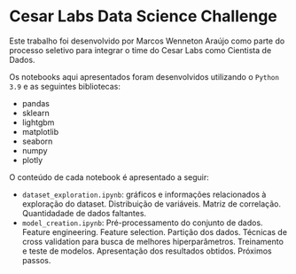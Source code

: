 # Cesar Labs Data Science Challenge

Este trabalho foi desenvolvido por Marcos Wenneton Araújo como parte do processo seletivo para integrar o time do Cesar Labs como Cientista de Dados.

Os notebooks aqui apresentados foram desenvolvidos utilizando o ```Python 3.9``` e as seguintes bibliotecas:

- pandas
- sklearn
- lightgbm
- matplotlib
- seaborn
- numpy
- plotly

O conteúdo de cada notebook é apresentado a seguir:

- ```dataset_exploration.ipynb```: gráficos e informações relacionados à exploração do dataset. Distribuição de variáveis. Matriz de correlação. Quantidadade de dados faltantes.
- ```model_creation.ipynb```:  Pré-processamento do conjunto de dados. Feature engineering. Feature selection. Partição dos dados. Técnicas de cross validation para busca de melhores hiperparâmetros. Treinamento e teste de modelos. Apresentação dos resultados obtidos. Próximos passos.


